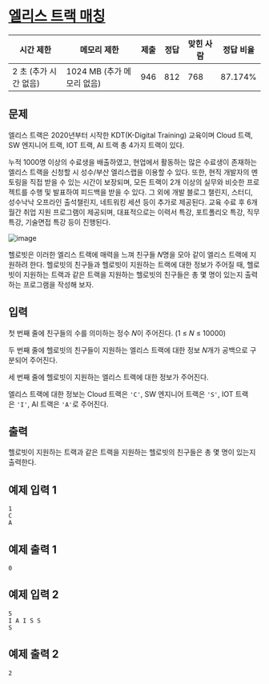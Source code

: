 # [엘리스 트랙 매칭](https://www.acmicpc.net/problem/31428)

| 시간 제한 | 메모리 제한 | 제출 | 정답 | 맞힌 사람 | 정답 비율 |
| --- | --- | --- | --- | --- | --- |
| 2 초 (추가 시간 없음) | 1024 MB (추가 메모리 없음) | 946 | 812 | 768 | 87.174% |

## 문제

엘리스 트랙은 2020년부터 시작한 KDT(K-Digital Training) 교육이며 Cloud 트랙, SW 엔지니어 트랙, IOT 트랙, AI 트랙 총 4가지 트랙이 있다.

누적 1000명 이상의 수료생을 배출하였고, 현업에서 활동하는 많은 수료생이 존재하는 엘리스 트랙을 신청할 시 성수/부산 엘리스랩을 이용할 수 있다. 또한, 현직 개발자의 멘토링을 직접 받을 수 있는 시간이 보장되며, 모든 트랙이 2개 이상의 실무와 비슷한 프로젝트를 수행 및 발표하여 피드백을 받을 수 있다. 그 외에 개발 블로그 챌린지, 스터디, 성수낙낙 오프라인 출석챌린지, 네트워킹 세션 등이 추가로 제공된다. 교육 수료 후 6개월간 취업 지원 프로그램이 제공되며, 대표적으로는 이력서 특강, 포트폴리오 특강, 직무 특강, 기술면접 특강 등이 진행된다.

![image](https://u.acmicpc.net/0f2cbf9b-ba73-4836-b050-b41d66960aee/download%20%2824%29.png)

헬로빗은 이러한 엘리스 트랙에 매력을 느껴 친구들 𝑁명을 모아 같이 엘리스 트랙에 지원하려 한다. 헬로빗의 친구들과 헬로빗이 지원하는 트랙에 대한 정보가 주어질 때, 헬로빗이 지원하는 트랙과 같은 트랙을 지원하는 헬로빗의 친구들은 총 몇 명이 있는지 출력하는 프로그램을 작성해 보자.

## 입력

첫 번째 줄에 친구들의 수를 의미하는 정수 𝑁이 주어진다. (1 ≤ 𝑁 ≤ 10000)

두 번째 줄에 헬로빗의 친구들이 지원하는 엘리스 트랙에 대한 정보 𝑁개가 공백으로 구분되어 주어진다.

세 번째 줄에 헬로빗이 지원하는 엘리스 트랙에 대한 정보가 주어진다.

엘리스 트랙에 대한 정보는 Cloud 트랙은 `'C'`, SW 엔지니어 트랙은 `'S'`, IOT 트랙은 `'I'`, AI 트랙은 `'A'`로 주어진다.

## 출력

헬로빗이 지원하는 트랙과 같은 트랙을 지원하는 헬로빗의 친구들은 총 몇 명이 있는지 출력한다.

## 예제 입력 1

```
1
C
A

```

## 예제 출력 1

```
0

```

## 예제 입력 2

```
5
I A I S S
S

```

## 예제 출력 2

```
2
```
